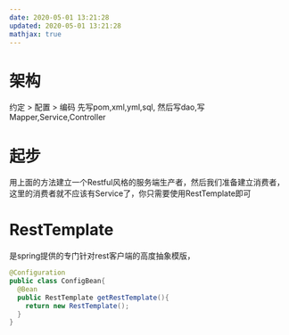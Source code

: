 ```yaml
---
date: 2020-05-01 13:21:28
updated: 2020-05-01 13:21:28
mathjax: true
---
```


# 架构
约定 > 配置 > 编码
先写pom,xml,yml,sql,
然后写dao,写Mapper,Service,Controller

# 起步
用上面的方法建立一个Restful风格的服务端生产者，然后我们准备建立消费者，这里的消费者就不应该有Service了，你只需要使用RestTemplate即可

# RestTemplate
是spring提供的专门针对rest客户端的高度抽象模版，
```java
@Configuration
public class ConfigBean{
  @Bean
  public RestTemplate getRestTemplate(){
    return new RestTemplate();
  }
}
```